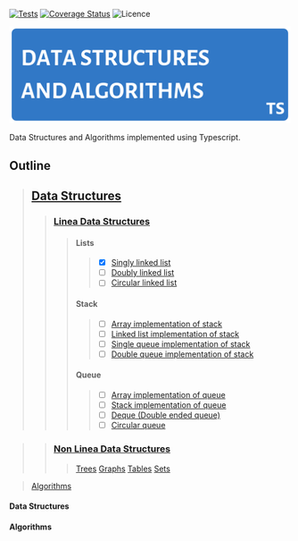 <!-- Badges -->
[![Tests](https://travis-ci.com/sharifbubuka/course-data-structures-and-algorithms.svg?branch=main)](https://travis-ci.com/sharifbubuka/course-data-structures-and-algorithms)
[![Coverage Status](https://coveralls.io/repos/github/sharifbubuka/course-data-structures-and-algorithms/badge.svg?branch=main)](https://coveralls.io/github/sharifbubuka/course-data-structures-and-algorithms?branch=main)
![Licence](https://img.shields.io/github/license/sharifbubuka/course-data-structures-and-algorithms?color=%2356ea1a&style=plastic)
<!-- Badges -->

![Data Structures and Algorithms Banner](assets/images/repo-banner.png)

Data Structures and Algorithms implemented using Typescript.

## Outline
> ## [Data Structures](#data-structures) <br>
>> ### [Linea Data Structures](#linear-data-structures)
>>> #### Lists
>>>> - [x] [Singly linked list](src/data-structures/linear/lists/singly-linked-list.ts) <br>
>>>> - [ ] [Doubly linked list](src/data-structures/linear/lists/doubly-linked-list.ts) <br>
>>>> - [ ] [Circular linked list](src/data-structures/linear/lists/circular-linked-list.ts) <br>
>>> #### Stack 
>>>> - [ ] [Array implementation of stack](src/data-structures/linear/stack/array-implementation-of-stack.ts) <br>
>>>> - [ ] [Linked list implementation of stack](src/data-structures/linear/stack/linked-list-implementation-of-stack.ts) <br>
>>>> - [ ] [Single queue implementation of stack](src/data-structures/linear/stack/single-queue-implementation-of-stack.ts) <br>
>>>> - [ ] [Double queue implementation of stack](src/data-structures/linear/stack/double-queue-implementation-of-stack.ts) <br>
>>> #### Queue
>>>> - [ ] [Array implementation of queue](src/data-structures/linear/queue/array-implementation-of-queue.ts) <br>
>>>> - [ ] [Stack implementation of queue](src/data-structures/linear/queue/stack-implementation-of-queue.ts) <br>
>>>> - [ ] [Deque (Double ended queue)](src/data-structures/linear/queue/deque.ts) <br>
>>>> - [ ] [Circular queue](src/data-structures/linear/queue/circular-queue.ts) <br>


>> ### [Non Linea Data Structures](#non-linear-data-structures)
>>> [Trees](#linked-lists)
>>> [Graphs](#linked-lists)
>>> [Tables](#linked-lists)
>>> [Sets](#linked-lists)

> [Algorithms](#algorithms)

#### Data Structures


#### Algorithms
